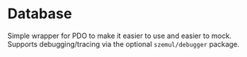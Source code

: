 # Database

Simple wrapper for PDO to make it easier to use and easier to mock. Supports debugging/tracing via the optional `szemul/debugger` package. 
